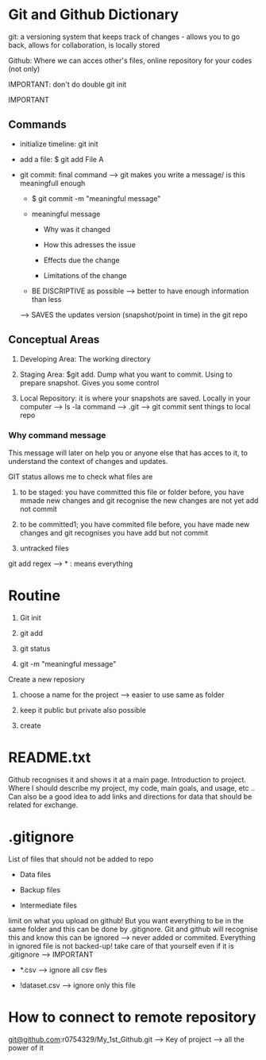 # Git and Github Dictionary

git: a versioning system that keeps track of changes - allows you to go back, allows for collaboration, is locally stored

Github: Where we can acces other's files, online repository for your codes (not only)

IMPORTANT: don't do double git init 

IMPORTANT

## Commands

- initialize timeline: git init 

- add a file: $ git add File A 

- git commit: final command --> git makes you write a message/ is this meaningfull enough
  
  - $ git commit -m "meaningful message"
  
  - meaningful message
    
    - Why was it changed
    
    - How this adresses the issue 
    
    - Effects due the change
    
    - Limitations of the change 
  
  - BE DISCRIPTIVE as possible --> better to have enough information than less 
  
  --> SAVES the updates version (snapshot/point in time) in the git repo

## Conceptual Areas

1. Developing Area: The working directory 

2. Staging Area: $git add. Dump what you want to commit. Using to prepare snapshot. Gives you some control

3. Local Repository: it is where your snapshots are saved. Locally in your computer --> ls  -la command --> .git --> git commit sent things to local repo

### Why command message

This message will later on help you or anyone else that has acces to it, to understand the context of changes and updates.

GIT status allows me to check what files are 

1. to be staged: you have committed this file or folder before, you have mmade new changes and git recognise the new changes are not yet add not commit

2. to be committed1; you have commited file before, you have made new changes and git recognises you have add but not commit

3. untracked files 

git add regex --> * : means everything 

# Routine

1. Git init

2. git add

3. git status 

4. git -m "meaningful message"

Create a new reposiory 

1. choose a name for the project --> easier to use same as folder

2. keep it public but private also possible 

3. create 

# README.txt

Github recognises it and shows it at a main page. Introduction to project. Where I should describe my project, my code, main goals, and usage, etc .. Can also be a good idea to add links and directions for data that should be related for exchange. 

# .gitignore

List of files that should not be added to repo 

- Data files

- Backup files 

- Intermediate files 

limit on what you upload on github!  But you want everything to be in the same folder and this can be done by .gitignore. Git and github will recognise this and know this can be ignored --> never added or commited. Everything in ignored file is not backed-up! take care of that yourself even if it is .gitignore --> IMPORTANT 

- *.csv --> ignore all csv fles

- !dataset.csv --> ignore only this file 

# How to connect to remote repository

git@github.com:r0754329/My_1st_Github.git --> Key of project --> all the power of it 
